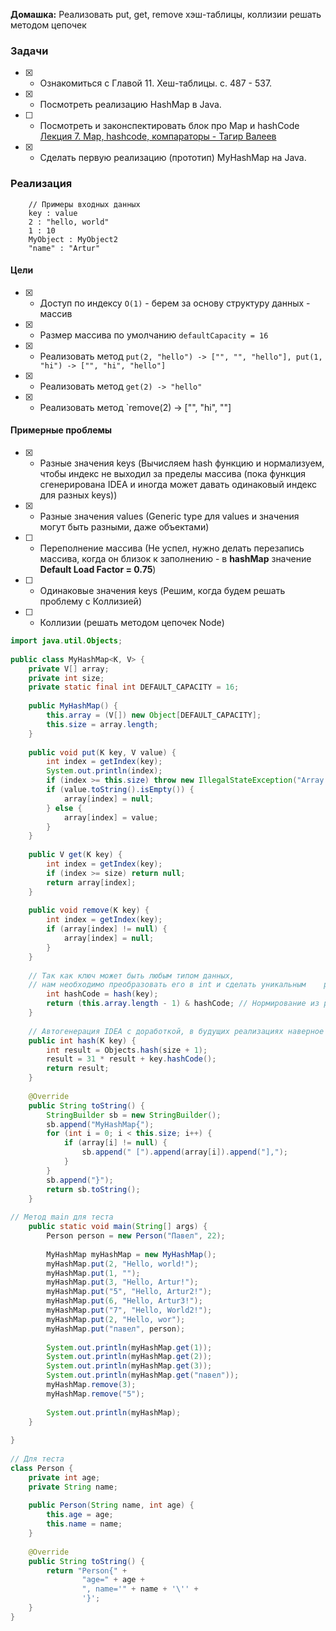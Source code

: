 **Домашка:**
Реализовать put, get, remove хэш-таблицы, коллизии решать методом цепочек
### Задачи
- [x] - Ознакомиться с Главой 11. Хеш-таблицы. с. 487 - 537.
- [x] - Посмотреть реализацию HashMap в Java.
- [ ] - Посмотреть и законспектировать блок про Map и hashCode [Лекция 7. Map, hashcode, компараторы - Тагир Валеев](https://www.youtube.com/watch?v=moFEPxS9gB4)
- [x] - Сделать первую реализацию (прототип) MyHashMap на Java.
### Реализация
```
	// Примеры входных данных
	key : value
	2 : "hello, world"
	1 : 10
	MyObject : MyObject2
	"name" : "Artur"
```

#### Цели
- [x] - Доступ по индексу `O(1)` - берем за основу структуру данных - массив
- [x] - Размер массива по умолчанию `defaultCapacity = 16`
- [x] - Реализовать метод `put(2, "hello") -> ["", "", "hello"], put(1, "hi") -> ["", "hi", "hello"]`
- [x] -  Реализовать метод `get(2) -> "hello"`
- [x] - Реализовать метод `remove(2) -> ["", "hi", ""]

#### Примерные проблемы
- [x] - Разные значения keys (Вычисляем hash функцию и нормализуем, чтобы индекс не выходил за пределы массива (пока функция сгенерирована IDEA и иногда может давать одинаковый индекс для разных keys))
- [x] - Разные значения values (Generic type для values и значения могут быть разными, даже объектами)
- [ ] - Переполнение массива (Не успел, нужно делать перезапись массива, когда он близок к заполнению - в **hashMap** значение **Default Load Factor = 0.75**)
- [ ] - Одинаковые значения keys (Решим, когда будем решать проблему с Коллизией)
- [ ] - Коллизии (решать методом цепочек Node)

```java
import java.util.Objects;  
  
public class MyHashMap<K, V> {  
    private V[] array;  
    private int size;  
    private static final int DEFAULT_CAPACITY = 16;  
  
    public MyHashMap() {  
        this.array = (V[]) new Object[DEFAULT_CAPACITY];  
        this.size = array.length;  
    }  
  
    public void put(K key, V value) {  
        int index = getIndex(key);  
        System.out.println(index);  
        if (index >= this.size) throw new IllegalStateException("Array index out of bounds");  
        if (value.toString().isEmpty()) {  
            array[index] = null;  
        } else {  
            array[index] = value;  
        }  
    }  
  
    public V get(K key) {  
        int index = getIndex(key);  
        if (index >= size) return null;  
        return array[index];  
    }  
  
    public void remove(K key) {  
        int index = getIndex(key);  
        if (array[index] != null) {  
            array[index] = null;  
        }  
    }  
  
    // Так как ключ может быть любым типом данных,  
    // нам необходимо преобразовать его в int и сделать уникальным    private int getIndex(K key) {  
        int hashCode = hash(key);  
        return (this.array.length - 1) & hashCode; // Нормирование из реализации HashMap в Java метода putVal()  
    }  
  
    // Автогенерация IDEA с доработкой, в будущих реализациях наверное возьму нативный метод hashCode()  
    public int hash(K key) {  
        int result = Objects.hash(size + 1);  
        result = 31 * result + key.hashCode();  
        return result;  
    }  
  
    @Override  
    public String toString() {  
        StringBuilder sb = new StringBuilder();  
        sb.append("MyHashMap{");  
        for (int i = 0; i < this.size; i++) {  
            if (array[i] != null) {  
                sb.append(" [").append(array[i]).append("],");  
            }  
        }  
        sb.append("}");  
        return sb.toString();  
    }  
  
// Метод main для теста  
    public static void main(String[] args) {  
        Person person = new Person("Павел", 22);  
  
        MyHashMap myHashMap = new MyHashMap();  
        myHashMap.put(2, "Hello, world!");  
        myHashMap.put(1, "");  
        myHashMap.put(3, "Hello, Artur!");  
        myHashMap.put("5", "Hello, Artur2!");  
        myHashMap.put(6, "Hello, Artur3!");  
        myHashMap.put("7", "Hello, World2!");  
        myHashMap.put(2, "Hello, wor");  
        myHashMap.put("павел", person);  
  
        System.out.println(myHashMap.get(1));  
        System.out.println(myHashMap.get(2));  
        System.out.println(myHashMap.get(3));  
        System.out.println(myHashMap.get("павел"));  
        myHashMap.remove(3);  
        myHashMap.remove("5");  
  
        System.out.println(myHashMap);  
    }  
  
}  
  
// Для теста  
class Person {  
    private int age;  
    private String name;  
  
    public Person(String name, int age) {  
        this.age = age;  
        this.name = name;  
    }  
  
    @Override  
    public String toString() {  
        return "Person{" +  
                "age=" + age +  
                ", name='" + name + '\'' +  
                '}';  
    }  
}
```



